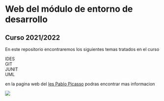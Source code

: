 <h1>Web del módulo de entorno de desarrollo</h1>

<h2>Curso 2021/2022</h2>
En este repositorio encontraremos los siguientes temas tratados en el curso

IDES<br>
GIT<br>
JUNIT<br>
UML<br>

en la pagina web del <a href="https://www.juntadeandalucia.es/averroes/centros-tic/29009272/helvia/sitio/index.cgi?wid_seccion=1&wid_item=11">Ies Pablo Picasso</a> podras encontrar mas informacion

<img src="https://iespablopicasso.es/web/wp-content/uploads/2019/09/cropped-picassosemuevepicassosetransformamedio-1.png">

